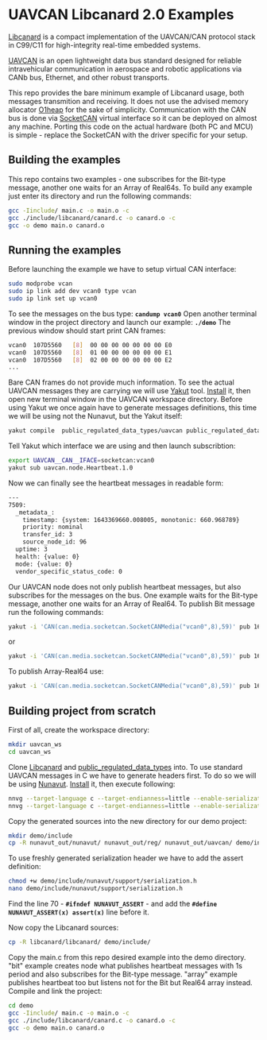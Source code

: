 
# UAVCAN Libcanard 2.0 Examples

[Libcanard](https://github.com/UAVCAN/libcanard) is a compact implementation of the UAVCAN/CAN protocol stack in C99/C11 for high-integrity real-time embedded systems.

[UAVCAN](https://uavcan.org) is an open lightweight data bus standard designed for reliable intravehicular communication in aerospace and robotic applications via CANb bus, Ethernet, and other robust transports.

This repo provides the bare minimum example of Libcanard usage, both messages transmition and receiving. It does not use the advised memory allocator [O1heap](https://github.com/pavel-kirienko/o1heap) for the sake of simplicity. Communication with the CAN bus is done via [SocketCAN](https://www.kernel.org/doc/html/latest/networking/can.html) virtual interface so it can be deployed on almost any machine. Porting this code on the actual hardware (both PC and MCU) is simple - replace the SocketCAN with the driver specific for your setup. 

## Building the examples
This repo contains two examples - one subscribes for the Bit-type message, another one waits for an Array of Real64s. To build any example just enter its directory and run the following commands:
```bash
gcc -Iinclude/ main.c -o main.o -c
gcc ./include/libcanard/canard.c -o canard.o -c
gcc -o demo main.o canard.o
```
## Running the examples
Before launching the example we have to setup virtual CAN interface:
```bash
sudo modprobe vcan
sudo ip link add dev vcan0 type vcan
sudo ip link set up vcan0
```
To see the messages on the bus type: **`candump vcan0`**
Open another terminal window in the project directory and launch our example:  **`./demo`**
The previous window should start print CAN frames:
```bash
vcan0  107D5560   [8]  00 00 00 00 00 00 00 E0
vcan0  107D5560   [8]  01 00 00 00 00 00 00 E1
vcan0  107D5560   [8]  02 00 00 00 00 00 00 E2
...
```
Bare CAN frames do not provide much information. To see the actual UAVCAN messages they are carrying we will use [Yakut](https://github.com/UAVCAN/yakut) tool. [Install](https://github.com/UAVCAN/yakut#installing) it, then open new terminal window in the UAVCAN workspace directory. Before using Yakut we once again have to generate messages definitions, this time we will be using not the Nunavut, but the Yakut itself:
```bash
yakut compile  public_regulated_data_types/uavcan public_regulated_data_types/reg
```
Tell Yakut which interface we are using and then launch subscribtion:
```bash
export UAVCAN__CAN__IFACE=socketcan:vcan0
yakut sub uavcan.node.Heartbeat.1.0
```
Now we can finally see the heartbeat messages in readable form:
```bash
---
7509:
  _metadata_:
    timestamp: {system: 1643369660.008005, monotonic: 660.968789}
    priority: nominal
    transfer_id: 3
    source_node_id: 96
  uptime: 3
  health: {value: 0}
  mode: {value: 0}
  vendor_specific_status_code: 0
```
Our UAVCAN node does not only publish heartbeat messages, but also subscribes for the messages on the bus. One example waits for the Bit-type message, another one waits for an Array of Real64. To publish Bit message run the following commands:
```bash
yakut -i 'CAN(can.media.socketcan.SocketCANMedia("vcan0",8),59)' pub 1620:uavcan.primitive.scalar.Bit.1.0 'value: true'
```
or
```bash
yakut -i 'CAN(can.media.socketcan.SocketCANMedia("vcan0",8),59)' pub 1620:uavcan.primitive.scalar.Bit.1.0 'value: false'
```
To publish Array-Real64 use:
```bash
yakut -i 'CAN(can.media.socketcan.SocketCANMedia("vcan0",8),59)' pub 1620:uavcan.primitive.array.Real64.1.0 'value: [1.1,2.2,3.3,4.4,5.5]'
```

## Building project from scratch
First of all, create the workspace directory:
```bash
mkdir uavcan_ws
cd uavcan_ws
```
Clone [Libcanard](https://github.com/UAVCAN/libcanard) and  [public_regulated_data_types](https://github.com/UAVCAN/public_regulated_data_types) into.
To use standard UAVCAN messages in C we have to generate headers first. To do so we will be using  [Nunavut](https://github.com/UAVCAN/nunavut). [Install](https://github.com/UAVCAN/nunavut#installation) it, then execute following:
```bash
nnvg --target-language c --target-endianness=little --enable-serialization-asserts public_regulated_data_types/reg --lookup-dir public_regulated_data_types/uavcan
nnvg --target-language c --target-endianness=little --enable-serialization-asserts public_regulated_data_types/uavcan --lookup-dir public_regulated_data_types/uavcan
```
Copy the generated sources into the new directory for our demo project:
```bash
mkdir demo/include
cp -R nunavut_out/nunavut/ nunavut_out/reg/ nunavut_out/uavcan/ demo/include/
```
To use freshly generated serialization header we have to add the assert definition:
```bash
chmod +w demo/include/nunavut/support/serialization.h 
nano demo/include/nunavut/support/serialization.h 
```
Find the line 70 - **`#ifndef NUNAVUT_ASSERT`** - and add the **`#define NUNAVUT_ASSERT(x) assert(x)`** line before it.

Now copy the Libcanard sources:
```bash
cp -R libcanard/libcanard/ demo/include/
```
Copy the main.c from this repo desired example into the demo directory. "bit" example creates node what publishes heartbeat messages with 1s period and also subscribes for the Bit-type message. "array" example publishes heartbeat too but listens not for the Bit but Real64 array instead. 
Compile and link the project:
```bash
cd demo
gcc -Iinclude/ main.c -o main.o -c
gcc ./include/libcanard/canard.c -o canard.o -c
gcc -o demo main.o canard.o
```

